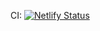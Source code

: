CI: [![Netlify Status](https://api.netlify.com/api/v1/badges/61805964-92df-4f71-9419-c55ebbd8a2eb/deploy-status)](https://app.netlify.com/sites/haircutapp/deploys)
